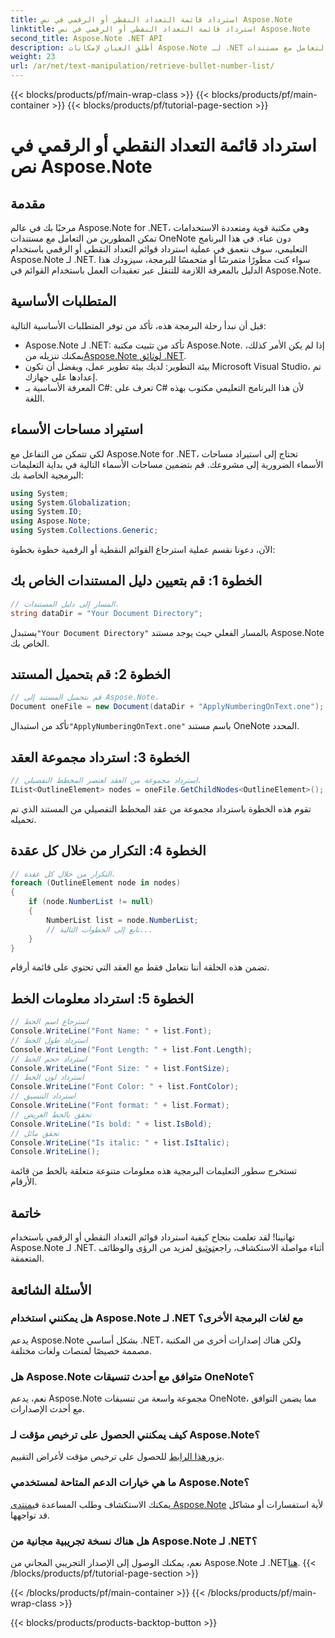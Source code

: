 ```yaml
---
title: استرداد قائمة التعداد النقطي أو الرقمي في نص Aspose.Note
linktitle: استرداد قائمة التعداد النقطي أو الرقمي في نص Aspose.Note
second_title: Aspose.Note .NET API
description: أطلق العنان لإمكانات Aspose.Note لـ .NET من خلال دليلنا خطوة بخطوة حول استرداد قوائم التعداد النقطي أو الرقمي. ارفع مهاراتك في التعامل مع مستندات OneNote!
weight: 23
url: /ar/net/text-manipulation/retrieve-bullet-number-list/
---
```


{{< blocks/products/pf/main-wrap-class >}}
{{< blocks/products/pf/main-container >}}
{{< blocks/products/pf/tutorial-page-section >}}

# استرداد قائمة التعداد النقطي أو الرقمي في نص Aspose.Note

## مقدمة
مرحبًا بك في عالم Aspose.Note for .NET، وهي مكتبة قوية ومتعددة الاستخدامات تمكن المطورين من التعامل مع مستندات OneNote دون عناء. في هذا البرنامج التعليمي، سوف نتعمق في عملية استرداد قوائم التعداد النقطي أو الرقمي باستخدام Aspose.Note لـ .NET. سواء كنت مطورًا متمرسًا أو متحمسًا للبرمجة، سيزودك هذا الدليل بالمعرفة اللازمة للتنقل عبر تعقيدات العمل باستخدام القوائم في Aspose.Note.
## المتطلبات الأساسية
قبل أن نبدأ رحلة البرمجة هذه، تأكد من توفر المتطلبات الأساسية التالية:
-  Aspose.Note لـ .NET: تأكد من تثبيت مكتبة Aspose.Note. إذا لم يكن الأمر كذلك، يمكنك تنزيله من[Aspose.Note لوثائق .NET](https://reference.aspose.com/note/net/).
- بيئة التطوير: لديك بيئة تطوير عمل، ويفضل أن تكون Microsoft Visual Studio، تم إعدادها على جهازك.
- المعرفة الأساسية بـ C#: تعرف على C# لأن هذا البرنامج التعليمي مكتوب بهذه اللغة.
## استيراد مساحات الأسماء
لكي تتمكن من التفاعل مع Aspose.Note for .NET، تحتاج إلى استيراد مساحات الأسماء الضرورية إلى مشروعك. قم بتضمين مساحات الأسماء التالية في بداية التعليمات البرمجية الخاصة بك:
```csharp
using System;
using System.Globalization;
using System.IO;
using Aspose.Note;
using System.Collections.Generic;
```
الآن، دعونا نقسم عملية استرجاع القوائم النقطية أو الرقمية خطوة بخطوة:
## الخطوة 1: قم بتعيين دليل المستندات الخاص بك
```csharp
// المسار إلى دليل المستندات.
string dataDir = "Your Document Directory";
```
 يستبدل`"Your Document Directory"` بالمسار الفعلي حيث يوجد مستند Aspose.Note الخاص بك.
## الخطوة 2: قم بتحميل المستند
```csharp
// قم بتحميل المستند إلى Aspose.Note.
Document oneFile = new Document(dataDir + "ApplyNumberingOnText.one");
```
 تأكد من استبدال`"ApplyNumberingOnText.one"` باسم مستند OneNote المحدد.
## الخطوة 3: استرداد مجموعة العقد
```csharp
// استرداد مجموعة من العقد لعنصر المخطط التفصيلي.
IList<OutlineElement> nodes = oneFile.GetChildNodes<OutlineElement>();
```
تقوم هذه الخطوة باسترداد مجموعة من عقد المخطط التفصيلي من المستند الذي تم تحميله.
## الخطوة 4: التكرار من خلال كل عقدة
```csharp
// التكرار من خلال كل عقدة.
foreach (OutlineElement node in nodes)
{
    if (node.NumberList != null)
    {
        NumberList list = node.NumberList;
        // تابع إلى الخطوات التالية...
    }
}
```
تضمن هذه الحلقة أننا نتعامل فقط مع العقد التي تحتوي على قائمة أرقام.
## الخطوة 5: استرداد معلومات الخط
```csharp
// استرجاع اسم الخط
Console.WriteLine("Font Name: " + list.Font);
// استرداد طول الخط
Console.WriteLine("Font Length: " + list.Font.Length);
// استرداد حجم الخط
Console.WriteLine("Font Size: " + list.FontSize);
// استرداد لون الخط
Console.WriteLine("Font Color: " + list.FontColor);
// استرداد التنسيق
Console.WriteLine("Font format: " + list.Format);
// تحقق بالخط العريض
Console.WriteLine("Is bold: " + list.IsBold);
// تحقق مائل
Console.WriteLine("Is italic: " + list.IsItalic);
Console.WriteLine();
```
تستخرج سطور التعليمات البرمجية هذه معلومات متنوعة متعلقة بالخط من قائمة الأرقام.
## خاتمة
 تهانينا! لقد تعلمت بنجاح كيفية استرداد قوائم التعداد النقطي أو الرقمي باستخدام Aspose.Note لـ .NET. أثناء مواصلة الاستكشاف، راجع[توثيق](https://reference.aspose.com/note/net/) لمزيد من الرؤى والوظائف المتعمقة.
## الأسئلة الشائعة
### هل يمكنني استخدام Aspose.Note لـ .NET مع لغات البرمجة الأخرى؟
يدعم Aspose.Note بشكل أساسي .NET، ولكن هناك إصدارات أخرى من المكتبة مصممة خصيصًا لمنصات ولغات مختلفة.
### هل Aspose.Note متوافق مع أحدث تنسيقات OneNote؟
نعم، يدعم Aspose.Note مجموعة واسعة من تنسيقات OneNote، مما يضمن التوافق مع أحدث الإصدارات.
### كيف يمكنني الحصول على ترخيص مؤقت لـ Aspose.Note؟
 يزور[هذا الرابط](https://purchase.aspose.com/temporary-license/) للحصول على ترخيص مؤقت لأغراض التقييم.
### ما هي خيارات الدعم المتاحة لمستخدمي Aspose.Note؟
يمكنك الاستكشاف وطلب المساعدة في[منتدى Aspose.Note](https://forum.aspose.com/c/note/28) لأية استفسارات أو مشاكل قد تواجهها.
### هل هناك نسخة تجريبية مجانية من Aspose.Note لـ .NET؟
 نعم، يمكنك الوصول إلى الإصدار التجريبي المجاني من Aspose.Note لـ .NET[هنا](https://releases.aspose.com/).
{{< /blocks/products/pf/tutorial-page-section >}}

{{< /blocks/products/pf/main-container >}}
{{< /blocks/products/pf/main-wrap-class >}}

{{< blocks/products/products-backtop-button >}}
